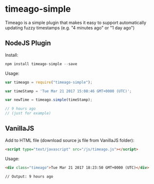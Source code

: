 # timeago-simple
Timeago is a simple plugin that makes it easy to support automatically updating fuzzy timestamps (e.g. "4 minutes ago" or "1 day ago")

## NodeJS Plugin
Install:

```js
npm install timeago-simple --save
```

Usage:

```js
var timeago = require("timeago-simple");

var timeStamp = 'Tue Mar 21 2017 15:08:46 GMT+0000 (UTC)';

var newTime = timeago.simple(timeStamp);

// 9 hours ago 
// (just for example)
```

## VanillaJS

Add to HTML file (download source js file from VanillaJS folder):
```html
<script type="text/javascript" src="/js/timeago.js"></script>
```

Usage:
```html
<div class="timeago">Tue Mar 21 2017 18:23:50 GMT+0000 (UTC)</div>

// Output: 9 hours ago
```
